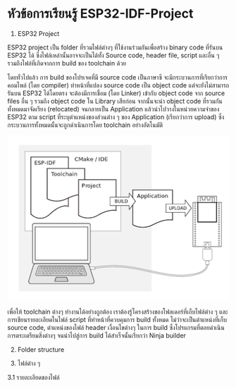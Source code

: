 # หัวข้อการเรียนรู้  ESP32-IDF-Project

1. ESP32 Project

ESP32 project เป็น folder ที่รวมไฟล์ต่างๆ ที่ใช้งานร่วมกันเพื่อสร้าง  binary code ที่รันบน ESP32 ได้ ซึ่งไฟล์เหล่านั้นอาจจะเป็นได้ทั้ง Source code, header file, script และอื่น ๆ  รวมถึงไฟล์ที่เกิดจากการ build ของ toolchain ด้วย 

โดยทั่วไปแล้ว การ build ของโปรเจคที่มี source code เป็นภาษาซี จะมีกระบวนการที่เรียกว่าการคอมไพล์ (โดย compiler) ทำหน้าที่แปลง source code  เป็น object code แต่จะยังไม่สามารถรันบน ESP32 ได้โดยตรง จะต้องมีการเชื่อม (โดย Linker) เข้ากับ object code จาก source files อื่น ๆ รวมถึง object code ใน Library เสียก่อน จากนั้นจะนำ object code ที่รวมกันทั้งหมดมาจัดเรียง (relocated) จนกลายเป็น Application แล้วนำไปวางในหน่วยความจำของ ESP32 ตาม script ที่ระบุตำแหน่งของส่วนต่าง ๆ ของ Application (เรียกว่าการ upload) ซึ่งกระบวนการทั้งหมดนั้นจะถูกดำเนินการโดย toolchain อย่างอัตโนมัติ 


![Alt text](image.png)

เพื่อให้ toolchain ต่างๆ ทำงานได้อย่างถูกต้อง เราต้องรู้โครงสร้างของโฟลเดอร์ที่เก็บไฟล์ต่าง ๆ และการเชียนรายละเอียดในไฟล์ script ที่ทำหน้าที่ควบคุมการ build ทั้งหมด ไม่ว่าจะเป็นตำแหน่งที่เก็บ source code, ตำแหน่งของไฟล์ header เงื่อนไขต่างๆ ในการ build  ซึ่งโปรแกรมที่ตอยดำเนินการตระเตรียมสิ่งต่างๆ จนนำไปสู่การ build ได้สำเร็จนั้นเรียกว่า Ninja builder 

2. Folder structure

3. ไฟล์ต่าง ๆ

3.1 รายละเอียดของไฟล์
